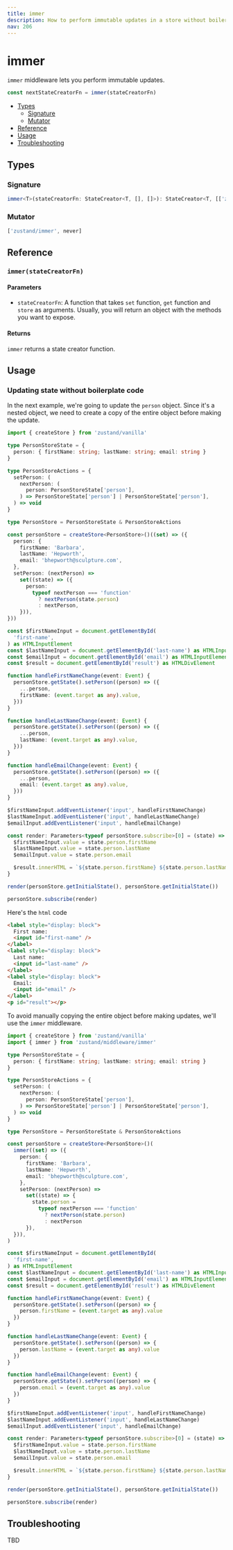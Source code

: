 ```yaml
---
title: immer
description: How to perform immutable updates in a store without boilerplate code
nav: 206
---
```


# immer

`immer` middleware lets you perform immutable updates.

```js
const nextStateCreatorFn = immer(stateCreatorFn)
```

- [Types](#types)
  - [Signature](#signature)
  - [Mutator](#mutator)
- [Reference](#reference)
- [Usage](#usage)
- [Troubleshooting](#troubleshooting)

## Types

### Signature

```ts
immer<T>(stateCreatorFn: StateCreator<T, [], []>): StateCreator<T, [['zustand/immer', never]], []>
```

### Mutator

<!-- prettier-ignore-start -->
```ts
['zustand/immer', never]
```
<!-- prettier-ignore-end -->

## Reference

### `immer(stateCreatorFn)`

#### Parameters

- `stateCreatorFn`: A function that takes `set` function, `get` function and `store` as arguments.
  Usually, you will return an object with the methods you want to expose.

#### Returns

`immer` returns a state creator function.

## Usage

### Updating state without boilerplate code

In the next example, we're going to update the `person` object. Since it's a nested object, we need
to create a copy of the entire object before making the update.

```ts
import { createStore } from 'zustand/vanilla'

type PersonStoreState = {
  person: { firstName: string; lastName: string; email: string }
}

type PersonStoreActions = {
  setPerson: (
    nextPerson: (
      person: PersonStoreState['person'],
    ) => PersonStoreState['person'] | PersonStoreState['person'],
  ) => void
}

type PersonStore = PersonStoreState & PersonStoreActions

const personStore = createStore<PersonStore>()((set) => ({
  person: {
    firstName: 'Barbara',
    lastName: 'Hepworth',
    email: 'bhepworth@sculpture.com',
  },
  setPerson: (nextPerson) =>
    set((state) => ({
      person:
        typeof nextPerson === 'function'
          ? nextPerson(state.person)
          : nextPerson,
    })),
}))

const $firstNameInput = document.getElementById(
  'first-name',
) as HTMLInputElement
const $lastNameInput = document.getElementById('last-name') as HTMLInputElement
const $emailInput = document.getElementById('email') as HTMLInputElement
const $result = document.getElementById('result') as HTMLDivElement

function handleFirstNameChange(event: Event) {
  personStore.getState().setPerson((person) => ({
    ...person,
    firstName: (event.target as any).value,
  }))
}

function handleLastNameChange(event: Event) {
  personStore.getState().setPerson((person) => ({
    ...person,
    lastName: (event.target as any).value,
  }))
}

function handleEmailChange(event: Event) {
  personStore.getState().setPerson((person) => ({
    ...person,
    email: (event.target as any).value,
  }))
}

$firstNameInput.addEventListener('input', handleFirstNameChange)
$lastNameInput.addEventListener('input', handleLastNameChange)
$emailInput.addEventListener('input', handleEmailChange)

const render: Parameters<typeof personStore.subscribe>[0] = (state) => {
  $firstNameInput.value = state.person.firstName
  $lastNameInput.value = state.person.lastName
  $emailInput.value = state.person.email

  $result.innerHTML = `${state.person.firstName} ${state.person.lastName} (${state.person.email})`
}

render(personStore.getInitialState(), personStore.getInitialState())

personStore.subscribe(render)
```

Here's the `html` code

```html
<label style="display: block">
  First name:
  <input id="first-name" />
</label>
<label style="display: block">
  Last name:
  <input id="last-name" />
</label>
<label style="display: block">
  Email:
  <input id="email" />
</label>
<p id="result"></p>
```

To avoid manually copying the entire object before making updates, we'll use the `immer`
middleware.

```ts
import { createStore } from 'zustand/vanilla'
import { immer } from 'zustand/middleware/immer'

type PersonStoreState = {
  person: { firstName: string; lastName: string; email: string }
}

type PersonStoreActions = {
  setPerson: (
    nextPerson: (
      person: PersonStoreState['person'],
    ) => PersonStoreState['person'] | PersonStoreState['person'],
  ) => void
}

type PersonStore = PersonStoreState & PersonStoreActions

const personStore = createStore<PersonStore>()(
  immer((set) => ({
    person: {
      firstName: 'Barbara',
      lastName: 'Hepworth',
      email: 'bhepworth@sculpture.com',
    },
    setPerson: (nextPerson) =>
      set((state) => {
        state.person =
          typeof nextPerson === 'function'
            ? nextPerson(state.person)
            : nextPerson
      }),
  })),
)

const $firstNameInput = document.getElementById(
  'first-name',
) as HTMLInputElement
const $lastNameInput = document.getElementById('last-name') as HTMLInputElement
const $emailInput = document.getElementById('email') as HTMLInputElement
const $result = document.getElementById('result') as HTMLDivElement

function handleFirstNameChange(event: Event) {
  personStore.getState().setPerson((person) => {
    person.firstName = (event.target as any).value
  })
}

function handleLastNameChange(event: Event) {
  personStore.getState().setPerson((person) => {
    person.lastName = (event.target as any).value
  })
}

function handleEmailChange(event: Event) {
  personStore.getState().setPerson((person) => {
    person.email = (event.target as any).value
  })
}

$firstNameInput.addEventListener('input', handleFirstNameChange)
$lastNameInput.addEventListener('input', handleLastNameChange)
$emailInput.addEventListener('input', handleEmailChange)

const render: Parameters<typeof personStore.subscribe>[0] = (state) => {
  $firstNameInput.value = state.person.firstName
  $lastNameInput.value = state.person.lastName
  $emailInput.value = state.person.email

  $result.innerHTML = `${state.person.firstName} ${state.person.lastName} (${state.person.email})`
}

render(personStore.getInitialState(), personStore.getInitialState())

personStore.subscribe(render)
```

## Troubleshooting

TBD
